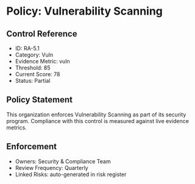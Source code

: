 ﻿# Policy: Vulnerability Scanning

## Control Reference
- ID: RA-5.1
- Category: Vuln
- Evidence Metric: vuln
- Threshold: 85
- Current Score: 78
- Status: Partial

## Policy Statement
This organization enforces Vulnerability Scanning as part of its security program.
Compliance with this control is measured against live evidence metrics.

## Enforcement
- Owners: Security & Compliance Team
- Review Frequency: Quarterly
- Linked Risks: auto-generated in risk register

